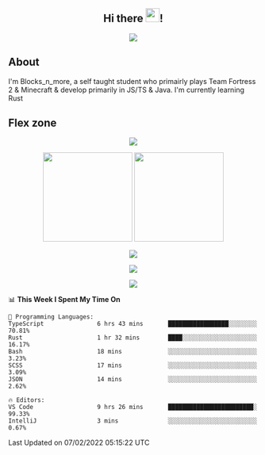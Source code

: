 <h2 align="center">
  Hi there <img src="https://media.giphy.com/media/hvRJCLFzcasrR4ia7z/giphy.gif" width="28">!
</h2>

<p align="center">
  <img src="https://forthebadge.com/images/badges/0-percent-optimized.svg">
</p>

## About
I'm Blocks_n_more, a self taught student who primairly plays Team Fortress 2 & Minecraft & develop primarily in JS/TS & Java. I'm currently learning Rust

## Flex zone
<p align="center">
 <img src="https://github-profile-summary-cards.vercel.app/api/cards/profile-details?username=Blocksnmore&theme=github_dark">
</p>
<p align="center">
 <img height="180em" src="https://github-readme-stats.vercel.app/api?username=Blocksnmore&show_icons=true&theme=dark&hide_border=true">
 <img height="180em" src="https://github-readme-stats.vercel.app/api/top-langs/?username=Blocksnmore&layout=compact&theme=dark&hide_border=true"> 
</p>
<p align="center">
 <img src="https://github-readme-streak-stats.herokuapp.com/?user=Blocksnmore&theme=dark&hide_border=true">
</p>
<p align="center">
 <img src="https://activity-graph.herokuapp.com/graph?username=Blocksnmore&theme=github&hide_border=true"> 
</p>
<p align="center">
 <img src="https://github-profile-trophy.vercel.app/?username=Blocksnmore&theme=nord">
</p>

<!--START_SECTION:waka-->
📊 **This Week I Spent My Time On** 

```text
💬 Programming Languages: 
TypeScript               6 hrs 43 mins       █████████████████░░░░░░░░   70.81% 
Rust                     1 hr 32 mins        ████░░░░░░░░░░░░░░░░░░░░░   16.17% 
Bash                     18 mins             ░░░░░░░░░░░░░░░░░░░░░░░░░   3.23% 
SCSS                     17 mins             ░░░░░░░░░░░░░░░░░░░░░░░░░   3.09% 
JSON                     14 mins             ░░░░░░░░░░░░░░░░░░░░░░░░░   2.62%

🔥 Editors: 
VS Code                  9 hrs 26 mins       ████████████████████████░   99.33% 
IntelliJ                 3 mins              ░░░░░░░░░░░░░░░░░░░░░░░░░   0.67%

```


 Last Updated on 07/02/2022 05:15:22 UTC
<!--END_SECTION:waka-->

